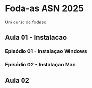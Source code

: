 # Foda-as ASN 2025
Um curso de fodase

## Aula 01 - Instalacao

### Episódio 01 - Instalaçao Windows

### Episódio 02 - Instalaçao Mac

## Aula 02
